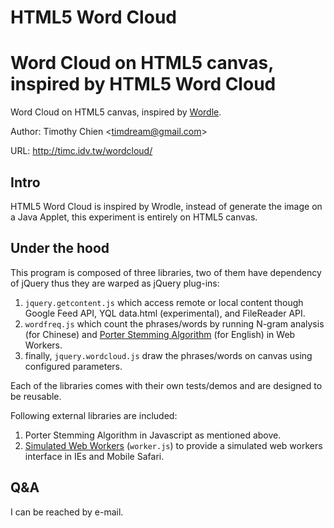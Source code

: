 HTML5 Word Cloud
================

Word Cloud on HTML5 canvas, inspired by HTML5 Word Cloud
================

Word Cloud on HTML5 canvas, inspired by 
[Wordle](http://www.wordle.net/).

Author: Timothy Chien &lt;timdream@gmail.com&gt;

URL: http://timc.idv.tw/wordcloud/

## Intro

HTML5 Word Cloud is inspired by Wrodle, instead of generate the image 
on a Java Applet, this experiment is entirely on HTML5 canvas.

## Under the hood

This program is composed of three libraries, two of them have 
dependency of jQuery thus they are warped as jQuery plug-ins:

1. `jquery.getcontent.js` which access remote or local content though 
   Google Feed API, YQL data.html (experimental), and FileReader API.
2. `wordfreq.js` which count the phrases/words by running N-gram 
   analysis (for Chinese) and [Porter Stemming Algorithm](http://tartarus.org/~martin/PorterStemmer/) 
   (for English) in Web Workers.
3. finally, `jquery.wordcloud.js` draw the phrases/words on canvas 
   using configured parameters.

Each of the libraries comes with their own tests/demos and are 
designed to be reusable.

Following external libraries are included:

1. Porter Stemming Algorithm in Javascript as mentioned above.
2. [Simulated Web Workers](https://github.com/timdream/simworker) (`worker.js`) 
   to provide a simulated web workers interface in IEs and Mobile Safari.

## Q&amp;A

I can be reached by e-mail.
